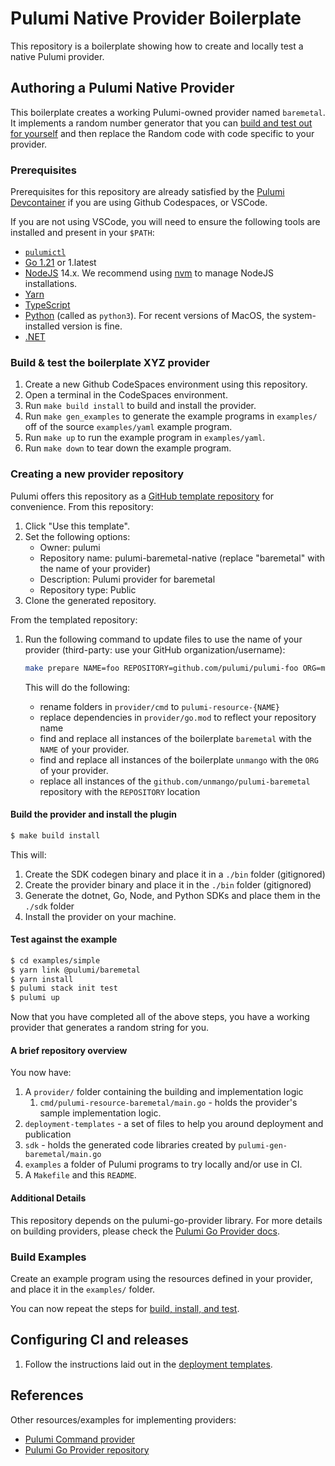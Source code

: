 # Pulumi Native Provider Boilerplate

This repository is a boilerplate showing how to create and locally test a native Pulumi provider.

## Authoring a Pulumi Native Provider

This boilerplate creates a working Pulumi-owned provider named `baremetal`.
It implements a random number generator that you can [build and test out for yourself](#test-against-the-example) and then replace the Random code with code specific to your provider.


### Prerequisites

Prerequisites for this repository are already satisfied by the [Pulumi Devcontainer](https://github.com/pulumi/devcontainer) if you are using Github Codespaces, or VSCode.

If you are not using VSCode, you will need to ensure the following tools are installed and present in your `$PATH`:

* [`pulumictl`](https://github.com/pulumi/pulumictl#installation)
* [Go 1.21](https://golang.org/dl/) or 1.latest
* [NodeJS](https://nodejs.org/en/) 14.x.  We recommend using [nvm](https://github.com/nvm-sh/nvm) to manage NodeJS installations.
* [Yarn](https://yarnpkg.com/)
* [TypeScript](https://www.typescriptlang.org/)
* [Python](https://www.python.org/downloads/) (called as `python3`).  For recent versions of MacOS, the system-installed version is fine.
* [.NET](https://dotnet.microsoft.com/download)


### Build & test the boilerplate XYZ provider

1. Create a new Github CodeSpaces environment using this repository.
1. Open a terminal in the CodeSpaces environment.
1. Run `make build install` to build and install the provider.
1. Run `make gen_examples` to generate the example programs in `examples/` off of the source `examples/yaml` example program.
1. Run `make up` to run the example program in `examples/yaml`.
1. Run `make down` to tear down the example program.

### Creating a new provider repository

Pulumi offers this repository as a [GitHub template repository](https://docs.github.com/en/repositories/creating-and-managing-repositories/creating-a-repository-from-a-template) for convenience.  From this repository:

1. Click "Use this template".
1. Set the following options:
   * Owner: pulumi 
   * Repository name: pulumi-baremetal-native (replace "baremetal" with the name of your provider)
   * Description: Pulumi provider for baremetal
   * Repository type: Public
1. Clone the generated repository.

From the templated repository:

1. Run the following command to update files to use the name of your provider (third-party: use your GitHub organization/username):

    ```bash
    make prepare NAME=foo REPOSITORY=github.com/pulumi/pulumi-foo ORG=myorg
    ```

   This will do the following:
   - rename folders in `provider/cmd` to `pulumi-resource-{NAME}`
   - replace dependencies in `provider/go.mod` to reflect your repository name
   - find and replace all instances of the boilerplate `baremetal` with the `NAME` of your provider.
   - find and replace all instances of the boilerplate `unmango` with the `ORG` of your provider.
   - replace all instances of the `github.com/unmango/pulumi-baremetal` repository with the `REPOSITORY` location

#### Build the provider and install the plugin

   ```bash
   $ make build install
   ```
   
This will:

1. Create the SDK codegen binary and place it in a `./bin` folder (gitignored)
2. Create the provider binary and place it in the `./bin` folder (gitignored)
3. Generate the dotnet, Go, Node, and Python SDKs and place them in the `./sdk` folder
4. Install the provider on your machine.

#### Test against the example
   
```bash
$ cd examples/simple
$ yarn link @pulumi/baremetal
$ yarn install
$ pulumi stack init test
$ pulumi up
```

Now that you have completed all of the above steps, you have a working provider that generates a random string for you.

#### A brief repository overview

You now have:

1. A `provider/` folder containing the building and implementation logic
    1. `cmd/pulumi-resource-baremetal/main.go` - holds the provider's sample implementation logic.
2. `deployment-templates` - a set of files to help you around deployment and publication
3. `sdk` - holds the generated code libraries created by `pulumi-gen-baremetal/main.go`
4. `examples` a folder of Pulumi programs to try locally and/or use in CI.
5. A `Makefile` and this `README`.

#### Additional Details

This repository depends on the pulumi-go-provider library. For more details on building providers, please check
the [Pulumi Go Provider docs](https://github.com/pulumi/pulumi-go-provider).

### Build Examples

Create an example program using the resources defined in your provider, and place it in the `examples/` folder.

You can now repeat the steps for [build, install, and test](#test-against-the-example).

## Configuring CI and releases

1. Follow the instructions laid out in the [deployment templates](./deployment-templates/README-DEPLOYMENT.md).

## References

Other resources/examples for implementing providers:
* [Pulumi Command provider](https://github.com/pulumi/pulumi-command/blob/master/provider/pkg/provider/provider.go)
* [Pulumi Go Provider repository](https://github.com/pulumi/pulumi-go-provider)
